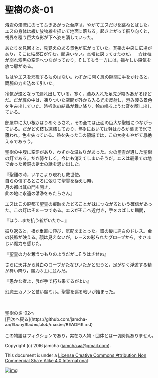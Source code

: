 # 聖樹の炎-01

溶岩の濁流にのってふきあがった台座は，やがてエスだけを跳ねとばした。  
エスの身体は緩い放物線を描いて地面に落ちる。起き上がって振り向くと，  
視界を覆う巨大な影が下へ姿を消していった。  

あたりを見回すと，見覚えのある景色が広がっていた。瓦礫の中央に広場が  
あり，そこに結晶石が佇む。間違いない。炎塔に戻ってきたのだ。一方は柱  
が崩れ漆黒の空洞へつながっており，そしてもう一方には，禍々しい殺気を  
放つ扉がある。  

もはやエスを邪魔するものはない。わずかに開く扉の隙間に手をかけると，  
両腕の力を込めて引いた。  

冷気が煙となって漏れ出している。寒く，踏み入れた足先が縮みあがるほど  
だ。だが扉の中は，凍りついた空間が外から入る光を反射し，澄み渡る景色  
を生み出していた。時折氷の結晶が舞い降り，鈴の鳴るような音を醸し出し  
ている。  

部屋中に太い根がはりめぐらされ，その全ては正面の巨大な聖樹につながっ  
ている。だがどの枝も凍結しており，聖樹においては幹はおろか葉まで氷で  
覆われ，色を失っている。熱を失ったこの領域では，この大樹もやがて息絶  
えるであろう。  

聖樹の中腹に空洞があり，わずかな温もりがあった。火の聖霊が遺した聖樹  
の灯である。だが弱々しく，今にも消えてしまいそうだ。エスは最果ての地  
で会った黄銅の剣士の話を思い出した。  

『聖難の時，いずこより現れし救世使，  
自らの信ずるところに依りて聖霊を従えし時，  
月の都は其の門を開き，  
此の地に永遠の清浄をもたらさん』  

エスはこの廃都で聖霊の痕跡をたどることが妹につながるという確信があっ  
た。この灯はその一つである。エスがそこへ近付き，手をのばした瞬間，  

『ほう…まだ抗う者がいたか…』  

振り返ると，根が垂直に伸び，気配をまとった。銀の髪に純白のドレス。金  
の装飾が映える。顔は見えないが，レースの彩られたグローブから，すさま  
じい魔力を感じた。  

『聖霊の力を奪うつもりのようだが…そうはさせぬ』  

さらに天井から純白のローブがたなびいたかと思うと，足がなく浮遊する精  
が舞い降り，魔力の主に並んだ。  

『愚かな者よ，我が手で朽ち果てるがよい』  

幻魔王カノンと使い魔ミル。聖霊を巡る戦いが始まった。  

<br>  
<br>  
聖樹の炎-02へ  

<br>  
[目次へ戻る](https://github.com/jamcha-aa/EbonyBlades/blob/master/README.md)  
<br>  
<br>  
この物語はフィクションであり，実在の人物・団体とは一切関係ありません。  

Copyright (c) 2016 jamcha (jamcha.aa@gmail.com).  

This document is under a [License Creative Commons Attribution Non Commercial Share Alike 4.0 International](http://creativecommons.org/licenses/by-nc-sa/4.0/deed)  

[![img](http://i.creativecommons.org/l/by-nc-sa/3.0/80x15.png)](http://creativecommons.org/licenses/by-nc-sa/4.0/deed)